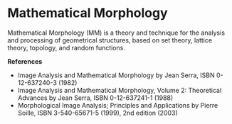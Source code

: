 # Mathematical Morphology

Mathematical Morphology (MM) is a theory and technique for the analysis and processing of geometrical structures, based on set theory, lattice theory, topology, and random functions.

**References**

- Image Analysis and Mathematical Morphology by Jean Serra, ISBN 0-12-637240-3 (1982)
- Image Analysis and Mathematical Morphology, Volume 2: Theoretical Advances by Jean Serra, ISBN 0-12-637241-1 (1988)
- Morphological Image Analysis; Principles and Applications by Pierre Soille, ISBN 3-540-65671-5 (1999), 2nd edition (2003)
